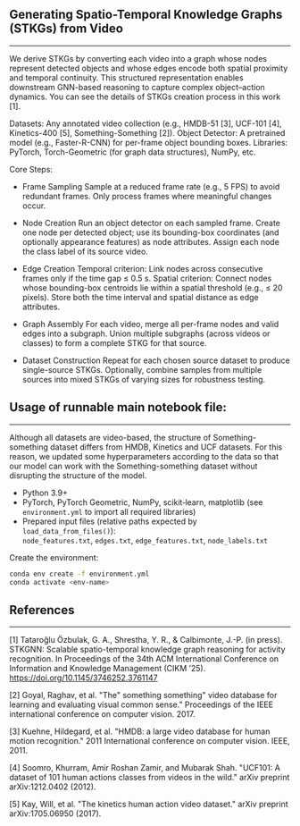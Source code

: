 ## Generating Spatio-Temporal Knowledge Graphs (STKGs) from Video
*********************************************************************************************************************************

We derive STKGs by converting each video into a graph whose nodes represent detected objects and whose edges encode both spatial proximity and temporal continuity. This structured representation enables downstream GNN-based reasoning to capture complex object–action dynamics. You can see the details of STKGs creation process in this work [1].

Datasets: Any annotated video collection (e.g., HMDB-51 [3], UCF-101 [4], Kinetics-400 [5], Something-Something [2]).
Object Detector: A pretrained model (e.g., Faster-R-CNN) for per-frame object bounding boxes.
Libraries: PyTorch, Torch-Geometric (for graph data structures), NumPy, etc.

Core Steps:
- Frame Sampling
 Sample at a reduced frame rate (e.g., 5 FPS) to avoid redundant frames.
 Only process frames where meaningful changes occur.


- Node Creation
Run an object detector on each sampled frame.
Create one node per detected object; use its bounding-box coordinates (and optionally appearance features) as node attributes.
Assign each node the class label of its source video.


- Edge Creation
Temporal criterion: Link nodes across consecutive frames only if the time gap ≤ 0.5 s.
Spatial criterion: Connect nodes whose bounding-box centroids lie within a spatial threshold (e.g., ≤ 20 pixels).
Store both the time interval and spatial distance as edge attributes.


- Graph Assembly
For each video, merge all per-frame nodes and valid edges into a subgraph.
Union multiple subgraphs (across videos or classes) to form a complete STKG for that source.


- Dataset Construction
Repeat for each chosen source dataset to produce single-source STKGs.
Optionally, combine samples from multiple sources into mixed STKGs of varying sizes for robustness testing.


## Usage of runnable main notebook file:
***************************************************************************************************************************************************
Although all datasets are video-based, the structure of Something-something dataset differs from HMDB, Kinetics and UCF datasets. For this reason, we updated some hyperparameters according to the data so that our model can work with the Something-something dataset without disrupting the structure of the model. 

- Python 3.9+
- PyTorch, PyTorch Geometric, NumPy, scikit‑learn, matplotlib (see `environment.yml` to import all required libraries)
- Prepared input files (relative paths expected by `load_data_from_files()`):  
  `node_features.txt`, `edges.txt`, `edge_features.txt`, `node_labels.txt`

Create the environment:
```bash
conda env create -f environment.yml
conda activate <env-name>
```

## References
***************
[1] Tataroğlu Özbulak, G. A., Shrestha, Y. R., & Calbimonte, J.-P. (in press). STKGNN: Scalable spatio-temporal knowledge graph reasoning for activity recognition. In Proceedings of the 34th ACM International Conference on Information and Knowledge Management (CIKM ’25). https://doi.org/10.1145/3746252.3761147

[2] Goyal, Raghav, et al. "The" something something" video database for learning and evaluating visual common sense." Proceedings of the IEEE international conference on computer vision. 2017.

[3] Kuehne, Hildegard, et al. "HMDB: a large video database for human motion recognition." 2011 International conference on computer vision. IEEE, 2011.

[4] Soomro, Khurram, Amir Roshan Zamir, and Mubarak Shah. "UCF101: A dataset of 101 human actions classes from videos in the wild." arXiv preprint arXiv:1212.0402 (2012).

[5] Kay, Will, et al. "The kinetics human action video dataset." arXiv preprint arXiv:1705.06950 (2017).

